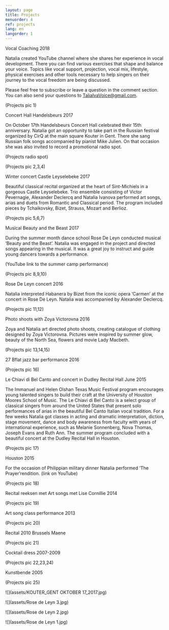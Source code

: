 ```yaml
---
layout: page
title: Projects
menuorder: 4
ref: projects
lang: en
langorder: 1
---
```


Vocal Coaching 2018

Natalia created YouTube channel where she shares her experience in vocal development. There you can find various exercises that shape and balance your voice. Topics like vocal support, projection, vocal mix, lifestyle, physical exercises and other tools necessary to help singers on their journey to the vocal freedom are being discussed. 

Please feel free to subscribe or leave a question in the comment section. You can also send your questions to TaliaIvaVoice@gmail.com. 

(Projects pic 1)

Concert Hall Handelsbeurs 2017

On October 17th  Handelsbeurs Concert Hall celebrated their 15th anniversary. Natalia got an opportunity to take part in the Russian festival organized by CirQ at the main square Kouter in Gent. There she sang Russian folk songs accompanied by pianist Mike Julien. On that occasion she was also invited to record a promotional radio spot.

(Projects radio spot)

(Projects pic 2,3,4) 


Winter concert Castle Leyselebeke 2017

Beautiful classical recital organized at the heart of Sint-Michiels in a gorgeous Castle Leyselebeke. Trio ensemble consisting of Victor Pevernagie, Alexander Declercq and Natalia Ivanova performed art songs, arias and duets from Romantic and Classical period. The program included pieces by Tchaikovsky, Bizet, Strauss, Mozart and Berlioz.

(Projects pic 5,6,7)


Musical Beauty and the Beast 2017

During the summer month dance school Rose De Leyn conducted musical ‘Beauty and the Beast’. Natalia was engaged in the project and directed songs appearing in the musical. It was a great joy to instruct and guide young dancers towards a performance.

(YouTube link to the summer camp performance)

(Projects pic 8,9,10)


Rose De Leyn concert 2016

Natalia interpreted Habanera by Bizet from the iconic opera ‘Carmen’ at the concert in Rose De Leyn. Natalia was accompanied by Alexander Declercq.

(Projects pic 11,12)



Photo shoots with Zoya Victorovna 2016

Zoya and Natalia art directed photo shoots, creating catalogue of clothing designed by Zoya Victorovna. Pictures were inspired by summer glow, beauty of the North Sea, flowers and movie Lady Macbeth.

(Projects pic 13,14,15)



27 Bflat jazz bar performance 2016



(Projects pic 16)





Le Chiavi di Bel Canto and concert in Dudley Recital Hall June 2015

The Immanuel and Helen Olshan Texas Music Festival program encourages young talented singers to build their craft at the University of Houston Moores School of Music. The Le Chiavi di Bel Canto is a select group of classical singers from around the United States that present solo performances of arias in the beautiful Bel Canto Italian vocal tradition. For a few weeks Natalia got classes in acting and dramatic interpretation, diction, stage movement, dance and body awareness from faculty with years of international experience, such as Melanie Sonnenberg, Nova Thomas, Joseph Evans and Ruth Ann. The summer program concluded with a beautiful concert at the Dudley Recital Hall in Houston.

(Projects pic 17)



Houston 2015

For the occasion of Philippian military dinner Natalia performed ‘The Prayer’rendition.
(link on YouTube)

(Projects pic 18)



Recital reeksen met Art songs met Lise Cornillie 2014



(Projects pic 19)


Art song class performance 2013


(Projects pic 20)



Recital 2010 Brussels Maene


(Projects pic 21)




Cocktail dress 2007-2009



(Projects pic 22,23,24)


Kunstbende 2005

(Projects pic 25)





![](assets/KOUTER_GENT OKTOBER 17_2017.jpg)

![](assets/Rose de Leyn 3.jpg)

![](assets/Rose de Leyn 2.jpg)

![](assets/Rose de Leyn 1.jpg)


